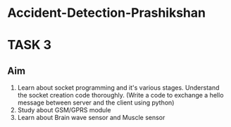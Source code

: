 # Accident-Detection-Prashikshan

# TASK 3

## Aim

1. Learn about socket programming and it's various stages. Understand the socket creation code thoroughly.
(Write a code to exchange a hello message between server and the client using python)
2. Study about GSM/GPRS module
3. Learn about Brain wave sensor and Muscle sensor